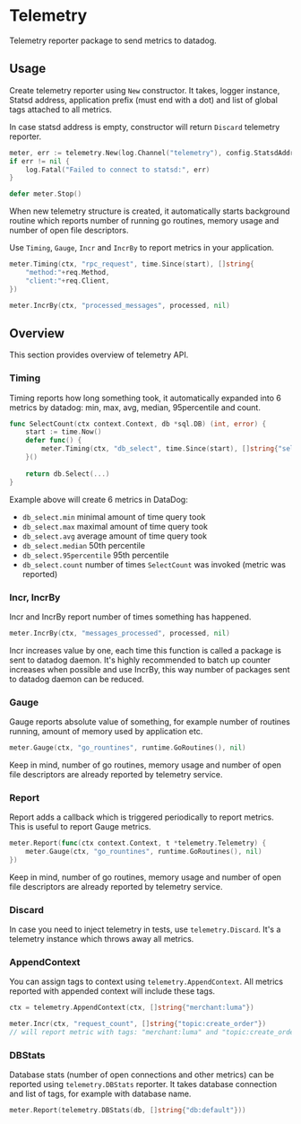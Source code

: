 # Telemetry

Telemetry reporter package to send metrics to datadog.

## Usage

Create telemetry reporter using `New` constructor. It takes, logger instance, Statsd address, application prefix (must end with a dot) and list of global tags attached to all metrics.

In case statsd address is empty, constructor will return `Discard` telemetry reporter.

```go
meter, err := telemetry.New(log.Channel("telemetry"), config.StatsdAddr, "my-app.", nil)
if err != nil {
	log.Fatal("Failed to connect to statsd:", err)
}

defer meter.Stop()
```

When new telemetry structure is created, it automatically starts background routine which reports 
number of running go routines, memory usage and number of open file descriptors. 

Use `Timing`, `Gauge`, `Incr` and `IncrBy` to report metrics in your application.

```go
meter.Timing(ctx, "rpc_request", time.Since(start), []string{
	"method:"+req.Method,
	"client:"+req.Client,
})

meter.IncrBy(ctx, "processed_messages", processed, nil)
```

## Overview

This section provides overview of telemetry API.

### Timing

Timing reports how long something took, it automatically expanded into 6 metrics by datadog: min, max, avg, median, 95percentile and count.

```go
func SelectCount(ctx context.Context, db *sql.DB) (int, error) {
    start := time.Now()
    defer func() {
    	meter.Timing(ctx, "db_select", time.Since(start), []string{"select:user_count"})
    }()
    
    return db.Select(...)
}
```

Example above will create 6 metrics in DataDog:

* `db_select.min` minimal amount of time query took
* `db_select.max` maximal amount of time query took
* `db_select.avg` average amount of time query took
* `db_select.median` 50th percentile 
* `db_select.95percentile` 95th percentile 
* `db_select.count` number of times `SelectCount` was invoked (metric was reported) 

### Incr, IncrBy

Incr and IncrBy report number of times something has happened.

```go
meter.IncrBy(ctx, "messages_processed", processed, nil)
```

Incr increases value by one, each time this function is called a package is sent to datadog daemon. It's highly recommended
to batch up counter increases when possible and use IncrBy, this way number of packages sent to datadog daemon can be reduced. 


### Gauge

Gauge reports absolute value of something, for example number of routines running, amount of memory used by application etc.

```go
meter.Gauge(ctx, "go_rountines", runtime.GoRoutines(), nil)
```

Keep in mind, number of go routines, memory usage and number of open file descriptors are already reported by telemetry service. 


### Report
 
Report adds a callback which is triggered periodically to report metrics. This is useful to report Gauge metrics. 

```go
meter.Report(func(ctx context.Context, t *telemetry.Telemetry) {
    meter.Gauge(ctx, "go_rountines", runtime.GoRoutines(), nil)
})
```

Keep in mind, number of go routines, memory usage and number of open file descriptors are already reported by telemetry service.

### Discard

In case you need to inject telemetry in tests, use `telemetry.Discard`. It's a telemetry instance which throws away all metrics.

### AppendContext

You can assign tags to context using `telemetry.AppendContext`. All metrics reported with appended context will include these tags.

```go
ctx = telemetry.AppendContext(ctx, []string{"merchant:luma"})

meter.Incr(ctx, "request_count", []string{"topic:create_order"}) 
// will report metric with tags: "merchant:luma" and "topic:create_order"
```

### DBStats

Database stats (number of open connections and other metrics) can be reported using `telemetry.DBStats` reporter. It takes database connection and list of tags, for example with database name.

```go
meter.Report(telemetry.DBStats(db, []string{"db:default"}))
```
